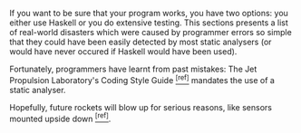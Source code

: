 If you want to be sure that your program works, you have two options: you
either use Haskell or you do extensive testing. This sections presents a list
of real-world disasters which were caused by programmer errors so simple that
they could have been easily detected by most static analysers (or would have
never occured if Haskell would have been used).

Fortunately, programmers have learnt from past mistakes: The Jet Propulsion
Laboratory's Coding Style Guide [<sup>[ref]</sup>](http://lars-lab.jpl.nasa.gov/JPL_Coding_Standard_C.pdf)
mandates the use of a static analyser.

Hopefully, future rockets will blow up
for serious reasons, like sensors mounted upside down
[<sup>[ref]</sup>](http://www.russianspaceweb.com/proton_glonass49.html).